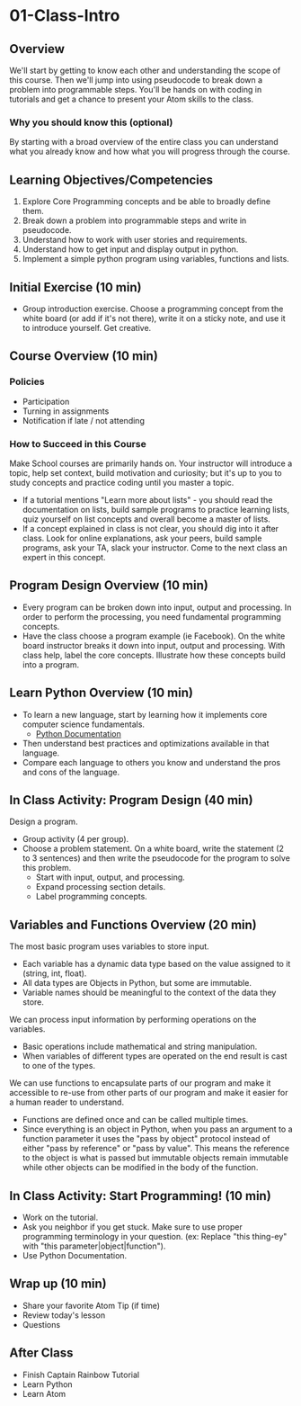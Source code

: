 # 01-Class-Intro

## Overview

We'll start by getting to know each other and understanding the scope of this course.  Then we'll jump into using pseudocode to break down a problem into programmable steps.  You'll be hands on with coding in tutorials and get a chance to present your Atom skills to the class.

### Why you should know this (optional)

By starting with a broad overview of the entire class you can understand what you already know and how what you will progress through the course.

## Learning Objectives/Competencies

1. Explore Core Programming concepts and be able to broadly define them.
1. Break down a problem into programmable steps and write in pseudocode.
1. Understand how to work with user stories and requirements.
1. Understand how to get input and display output in python.
1. Implement a simple python program using variables, functions and lists.

## Initial Exercise (10 min)

- Group introduction exercise.  Choose a programming concept from the white board (or add if it's not there), write it on a sticky note, and use it to introduce yourself. Get creative.

## Course Overview (10 min)
### Policies
- Participation
- Turning in assignments
- Notification if late / not attending

### How to Succeed in this Course
Make School courses are primarily hands on.  Your instructor will introduce a topic, help set context, build motivation and curiosity; but it's up to you to study concepts and practice coding until you master a topic.  
- If a tutorial mentions "Learn more about lists" - you should read the documentation on lists, build sample programs to practice learning lists, quiz yourself on list concepts and overall become a master of lists.
- If a concept explained in class is not clear, you should dig into it after class.  Look for online explanations, ask your peers, build sample programs, ask your TA, slack your instructor.  Come to the next class an expert in this concept.

## Program Design Overview (10 min)
- Every program can be broken down into input, output and processing.  In order to perform the processing, you need fundamental programming concepts.
- Have the class choose a program example (ie Facebook). On the white board instructor breaks it down into input, output and processing. With class help, label the core concepts.  Illustrate how these concepts build into a program.

## Learn Python Overview (10 min)
- To learn a new language, start by learning how it implements core computer science fundamentals.
    - [Python Documentation](https://docs.python.org/3/index.html)
- Then understand best practices and optimizations available in that language.
- Compare each language to others you know and understand the pros and cons of the language.

## In Class Activity: Program Design (40 min)
Design a program.
- Group activity (4 per group).
- Choose a problem statement.  On a white board, write the statement (2 to 3 sentences) and then write the pseudocode for the program to solve this problem.
    - Start with input, output, and processing.  
    - Expand processing section details.
    - Label programming concepts.

## Variables and Functions Overview (20 min)
The most basic program uses variables to store input.
- Each variable has a dynamic data type based on the value assigned to it (string, int, float).
- All data types are Objects in Python, but some are immutable.
- Variable names should be meaningful to the context of the data they store.

We can process input information by performing operations on the variables.  
- Basic operations include mathematical and string manipulation.  
- When variables of different types are operated on the end result is cast to one of the types.

We can use functions to encapsulate parts of our program and make it accessible to re-use from other parts of our program and make it easier for a human reader to understand.
- Functions are defined once and can be called multiple times.
- Since everything is an object in Python, when you pass an argument to a function parameter it uses the "pass by object" protocol instead of either "pass by reference" or "pass by value". This means the reference to the object is what is passed but immutable objects remain immutable while other objects can be modified in the body of the function.

## In Class Activity: Start Programming! (10 min)
- Work on the tutorial.  
- Ask you neighbor if you get stuck. Make sure to use proper programming terminology in your question.  (ex: Replace "this thing-ey" with "this parameter|object|function").
- Use Python Documentation.

## Wrap up (10 min)
- Share your favorite Atom Tip (if time)
- Review today's lesson
- Questions


## After Class

- Finish Captain Rainbow Tutorial
- Learn Python
- Learn Atom
